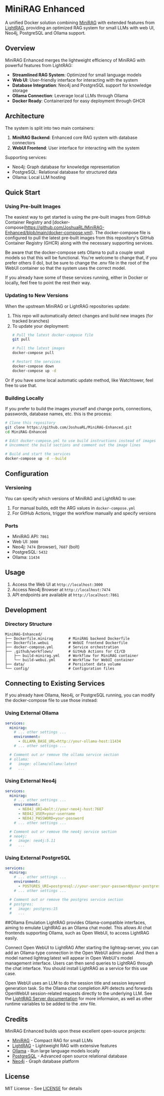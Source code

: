 # MiniRAG Enhanced

A unified Docker solution combining [MiniRAG](https://github.com/HKUDS/MiniRAG) with extended features from [LightRAG](https://github.com/HKUDS/LightRAG), providing an optimized RAG system for small LLMs with web UI, Neo4j, PostgreSQL and Ollama support.

## Overview

MiniRAG Enhanced merges the lightweight efficiency of MiniRAG with powerful features from LightRAG:

- **Streamlined RAG System**: Optimized for small language models
- **Web UI**: User-friendly interface for interacting with the system
- **Database Integration**: Neo4j and PostgreSQL support for knowledge storage
- **Ollama Connection**: Leverage local LLMs through Ollama
- **Docker Ready**: Containerized for easy deployment through GHCR

## Architecture

The system is split into two main containers:

1. **MiniRAG Backend**: Enhanced core RAG system with database connectors
2. **WebUI Frontend**: User interface for interacting with the system

Supporting services:
- Neo4j: Graph database for knowledge representation
- PostgreSQL: Relational database for structured data
- Ollama: Local LLM hosting

## Quick Start

### Using Pre-built Images

The easiest way to get started is using the pre-built images from GitHub Container Registry and [docker-compose(https://github.com/JoshuaRL/MiniRAG-Enhanced/blob/main/docker-compose.yml). The docker-compose file is configured to pull the latest pre-built images from this repository's GitHub Container Registry (GHCR) along with the necessary supporting services.

Be aware that the docker-compose sets Ollama to pull a couple small models so that this will be functional. You're welcome to change that, if you prefer others (I do), but be sure to change the .env file in the root of the WebUI container so that the system uses the correct model.

If you already have some of these services running, either in Docker or locally, feel free to point the rest their way. 

### Updating to New Versions

When the upstream MiniRAG or LightRAG repositories update:

1. This repo will automatically detect changes and build new images (for tracked branches)
2. To update your deployment:
   ```bash
   # Pull the latest docker-compose file
   git pull

   # Pull the latest images
   docker-compose pull

   # Restart the services
   docker-compose down
   docker-compose up -d
   ```
Or if you have some local automatic update method, like Watchtower, feel free to use that.

### Building Locally

If you prefer to build the images yourself and change ports, connections, passwords, database names, etc. this is the process:

```bash
# Clone this repository
git clone https://github.com/JoshuaRL/MiniRAG-Enhanced.git
cd MiniRAG-Enhanced

# Edit docker-compose.yml to use build instructions instead of images
# Uncomment the build sections and comment out the image lines

# Build and start the services
docker-compose up -d --build
```

## Configuration

### Versioning

You can specify which versions of MiniRAG and LightRAG to use:

1. For manual builds, edit the ARG values in `docker-compose.yml`
2. For GitHub Actions, trigger the workflow manually and specify versions

### Ports

- MiniRAG API: `7861`
- Web UI: `3000`
- Neo4j: `7474` (browser), `7687` (bolt)
- PostgreSQL: `5432`
- Ollama: `11434`

## Usage

1. Access the Web UI at `http://localhost:3000`
2. Access Neo4j Browser at `http://localhost:7474`
3. API endpoints are available at `http://localhost:7861`

## Development

### Directory Structure

```
MiniRAG-Enhanced/
├── Dockerfile.minirag       # MiniRAG backend Dockerfile
├── Dockerfile.webui         # WebUI frontend Dockerfile
├── docker-compose.yml       # Service orchestration
├── .github/workflows/       # GitHub Actions for CI/CD
│   ├── build-minirag.yml    # Workflow for MiniRAG container
│   └── build-webui.yml      # Workflow for WebUI container
├── data/                    # Persistent data volume
└── config/                  # Configuration files
```

## Connecting to Existing Services

If you already have Ollama, Neo4j, or PostgreSQL running, you can modify the docker-compose file to use those instead:

### Using External Ollama

```yaml
services:
  minirag:
    # ... other settings ...
    environment:
      - OLLAMA_BASE_URL=http://your-ollama-host:11434
    # ... other settings ...

  # Comment out or remove the ollama service section
  # ollama:
  #   image: ollama/ollama:latest
  #   ...
```

### Using External Neo4j

```yaml
services:
  minirag:
    # ... other settings ...
    environment:
      - NEO4J_URI=bolt://your-neo4j-host:7687
      - NEO4J_USER=your-username
      - NEO4J_PASSWORD=your-password
    # ... other settings ...

  # Comment out or remove the neo4j service section
  # neo4j:
  #   image: neo4j:5.11
  #   ...
```

### Using External PostgreSQL

```yaml
services:
  minirag:
    # ... other settings ...
    environment:
      - POSTGRES_URI=postgresql://your-user:your-password@your-postgres-host:5432/your-db
    # ... other settings ...

  # Comment out or remove the postgres service section
  # postgres:
  #   image: postgres:15
  #   ...
```

##Ollama Emulation
LightRAG provides Ollama-compatible interfaces, aiming to emulate LightRAG as an Ollama chat model. This allows AI chat frontends supporting Ollama, such as Open WebUI, to access LightRAG easily.

Connect Open WebUI to LightRAG
After starting the lightrag-server, you can add an Ollama-type connection in the Open WebUI admin panel. And then a model named lightrag:latest will appear in Open WebUI's model management interface. Users can then send queries to LightRAG through the chat interface. You should install LightRAG as a service for this use case.

Open WebUI uses an LLM to do the session title and session keyword generation task. So the Ollama chat completion API detects and forwards OpenWebUI session-related requests directly to the underlying LLM. See the [LightRAG Server documentation](https://github.com/HKUDS/LightRAG/tree/main/lightrag/api) for more informaion, as well as other runtime variables to be added to the .env file.

## Credits

MiniRAG Enhanced builds upon these excellent open-source projects:

- [MiniRAG](https://github.com/HKUDS/MiniRAG) - Compact RAG for small LLMs
- [LightRAG](https://github.com/HKUDS/LightRAG) - Lightweight RAG with extensive features
- [Ollama](https://github.com/ollama/ollama) - Run large language models locally
- [PostgreSQL](https://github.com/postgres/postgres) - Advanced open source relational database
- [Neo4j](https://github.com/neo4j/neo4j) - Graph database platform

## License

MIT License - See [LICENSE](LICENSE) for details
